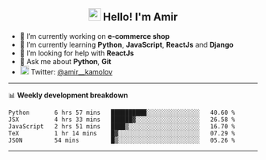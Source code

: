 <h2 align="center"><img src="https://media.giphy.com/media/hvRJCLFzcasrR4ia7z/giphy.gif" width="25px"> Hello! I'm Amir</h2>

- 🔭 I’m currently working on **e-commerce shop**
- 🌱 I’m currently learning **Python**, **JavaScript**, **ReactJs** and **Django**
- 🤔 I’m looking for help with **ReactJs**
- 💬 Ask me about **Python**, **Git**
- <img alt="Amir Kamolov | Twitter" width="18px" src="https://raw.githubusercontent.com/peterthehan/peterthehan/master/assets/twitter.svg" /> Twitter: [@amir__kamolov ](https://twitter.com/amir__kamolov)

---

📊 **Weekly development breakdown**
<!--START_SECTION:waka-->
```text
Python       6 hrs 57 mins   ██████████░░░░░░░░░░░░░░░   40.60 % 
JSX          4 hrs 33 mins   ██████▓░░░░░░░░░░░░░░░░░░   26.58 % 
JavaScript   2 hrs 51 mins   ████▒░░░░░░░░░░░░░░░░░░░░   16.70 % 
TeX          1 hr 14 mins    █▓░░░░░░░░░░░░░░░░░░░░░░░   07.29 % 
JSON         54 mins         █▒░░░░░░░░░░░░░░░░░░░░░░░   05.26 % 
```
<!--END_SECTION:waka-->

---
